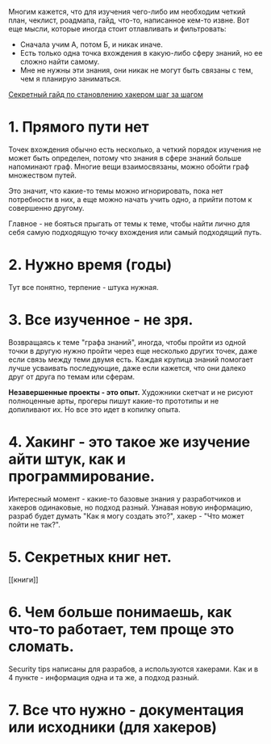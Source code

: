 Многим кажется, что для изучения чего-либо им необходим четкий план, чеклист, роадмапа, гайд, что-то, написанное кем-то извне. 
Вот еще мысли, которые иногда стоит отлавливать и фильтровать:
- Сначала учим А, потом Б, и никак иначе.
- Есть только одна точка вхождения в какую-либо сферу знаний, но ее сложно найти самому.
- Мне не нужны эти знания, они никак не могут быть связаны с тем, чем я планирую заниматься.

[Секретный гайд по становлению хакером шаг за шагом](https://www.youtube.com/watch?v=2TofunAI6fU)
# **1. Прямого пути нет**
Точек вхождения обычно есть несколько, а четкий порядок изучения не может быть определен, потому что знания в сфере знаний больше напоминают граф. Многие вещи взаимосвязаны, можно обойти граф множеством путей.

Это значит, что какие-то темы можно игнорировать, пока нет потребности в них, а еще можно начать учить одно, а прийти потом к совершенно другому.

Главное - не бояться прыгать от темы к теме, чтобы найти лично для себя самую подходящую точку вхождения или самый подходящий путь.
# **2. Нужно время (годы)**
Тут все понятно, терпение - штука нужная.
# **3. Все изученное - не зря.** 
Возвращаясь к теме "графа знаний", иногда, чтобы пройти из одной точки в другую нужно пройти через еще несколько других точек, даже если связь между теми двумя есть. Каждая крупица знаний помогает лучше усваивать последующие, даже если кажется, что они далеко друг от друга по темам или сферам.

**Незавершенные проекты - это опыт.** Художники скетчат и не рисуют полноценные арты, прогеры пишут какие-то прототипы и не допиливают их. Но все это идет в копилку опыта.
# **4. Хакинг - это такое же изучение айти штук, как и программирование.**
Интересный момент - какие-то базовые знания у разработчиков и хакеров одинаковые, но подход разный. Узнавая новую информацию, разраб будет думать "Как я могу создать это?", хакер - "Что может пойти не так?".
# 5. Секретных книг нет.
[[книги]]
# 6. Чем больше понимаешь, как что-то работает, тем проще это сломать.
Security tips написаны для разрабов, а используются хакерами. Как и в 4 пункте - информация одна и та же, а подход разный.
# 7. Все что нужно - документация или исходники (для хакеров)

